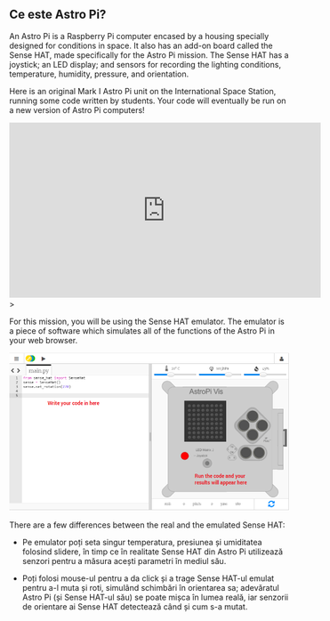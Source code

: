 ## Ce este Astro Pi?

An Astro Pi is a Raspberry Pi computer encased by a housing specially designed for conditions in space. It also has an add-on board called the Sense HAT, made specifically for the Astro Pi mission. The Sense HAT has a joystick; an LED display; and sensors for recording the lighting conditions, temperature, humidity, pressure, and orientation.

Here is an original Mark I Astro Pi unit on the International Space Station, running some code written by students. Your code will eventually be run on a new version of Astro Pi computers!


<iframe width="560" height="315" src="https://www.youtube.com/embed/4ykbAJeGPMM" frameborder="0" allow="accelerometer; autoplay; encrypted-media; gyroscope; picture-in-picture" allowfullscreen mark="crwd-mark"></iframe>>

For this mission, you will be using the Sense HAT emulator. The emulator is a piece of software which simulates all of the functions of the Astro Pi in your web browser.

![Sense HAT emulator.](images/sense-hat-emulator.png)

There are a few differences between the real and the emulated Sense HAT:

- Pe emulator poți seta singur temperatura, presiunea și umiditatea folosind slidere, în timp ce în realitate Sense HAT din Astro Pi utilizează senzori pentru a măsura acești parametri în mediul său.

- Poți folosi mouse-ul pentru a da click și a trage Sense HAT-ul emulat pentru a-l muta și roti, simulând schimbări în orientarea sa; adevăratul Astro Pi (și Sense HAT-ul său) se poate mișca în lumea reală, iar senzorii de orientare ai Sense HAT detectează când și cum s-a mutat.
